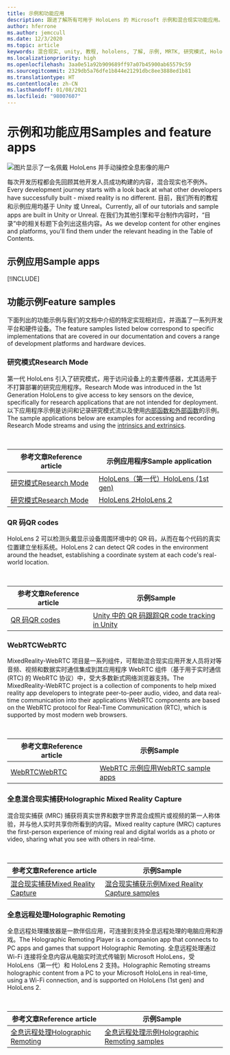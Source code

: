```yaml
---
title: 示例和功能应用
description: 跟进了解所有可用于 HoloLens 的 Microsoft 示例和混合现实功能应用。
author: hferrone
ms.author: jemccull
ms.date: 12/3/2020
ms.topic: article
keywords: 混合现实, unity, 教程, hololens, 了解, 示例, MRTK, 研究模式, HoloLens 2, qr 码, WebRTC, 混合现实捕获, 全息远程处理, UX Tools
ms.localizationpriority: high
ms.openlocfilehash: 3aa0e51a92b909689ff97a07b45900ab65579c59
ms.sourcegitcommit: 2329db5a76dfe1b844e21291dbc8ee3888ed1b81
ms.translationtype: HT
ms.contentlocale: zh-CN
ms.lasthandoff: 01/08/2021
ms.locfileid: "98007607"
---
```

# <a name="samples-and-feature-apps"></a><span data-ttu-id="fa706-104">示例和功能应用</span><span class="sxs-lookup"><span data-stu-id="fa706-104">Samples and feature apps</span></span>

![图片显示了一名佩戴 HoloLens 并手动操控全息影像的用户](unreal/images/unreal-developer.jpg)

<span data-ttu-id="fa706-106">每次开发历程都会先回顾其他开发人员成功构建的内容，混合现实也不例外。</span><span class="sxs-lookup"><span data-stu-id="fa706-106">Every development journey starts with a look back at what other developers have successfully built - mixed reality is no different.</span></span> <span data-ttu-id="fa706-107">目前，我们所有的教程和示例应用均基于 Unity 或 Unreal。</span><span class="sxs-lookup"><span data-stu-id="fa706-107">Currently, all of our tutorials and sample apps are built in Unity or Unreal.</span></span> <span data-ttu-id="fa706-108">在我们为其他引擎和平台制作内容时，“目录”中的相关标题下会列出这些内容。</span><span class="sxs-lookup"><span data-stu-id="fa706-108">As we develop content for other engines and platforms, you'll find them under the relevant heading in the Table of Contents.</span></span>

## <a name="sample-apps"></a><span data-ttu-id="fa706-109">示例应用</span><span class="sxs-lookup"><span data-stu-id="fa706-109">Sample apps</span></span>

[!INCLUDE[](includes/tabs-samples.md)]

## <a name="feature-samples"></a><span data-ttu-id="fa706-110">功能示例</span><span class="sxs-lookup"><span data-stu-id="fa706-110">Feature samples</span></span>

<span data-ttu-id="fa706-111">下面列出的功能示例与我们的文档中介绍的特定实现相对应，并涵盖了一系列开发平台和硬件设备。</span><span class="sxs-lookup"><span data-stu-id="fa706-111">The feature samples listed below correspond to specific implementations that are covered in our documentation and covers a range of development platforms and hardware devices.</span></span>

### <a name="research-mode"></a><span data-ttu-id="fa706-112">研究模式</span><span class="sxs-lookup"><span data-stu-id="fa706-112">Research Mode</span></span>

<span data-ttu-id="fa706-113">第一代 HoloLens 引入了研究模式，用于访问设备上的主要传感器，尤其适用于不打算部署的研究应用程序。</span><span class="sxs-lookup"><span data-stu-id="fa706-113">Research Mode was introduced in the 1st Generation HoloLens to give access to key sensors on the device, specifically for research applications that are not intended for deployment.</span></span> <span data-ttu-id="fa706-114">以下应用程序示例是访问和记录研究模式流以及使用[内部函数和外部函数](https://docs.microsoft.com/windows/mixed-reality/locatable-camera#locating-the-device-camera-in-the-world)的示例。</span><span class="sxs-lookup"><span data-stu-id="fa706-114">The sample applications below are examples for accessing and recording Research Mode streams and using the [intrinsics and extrinsics](https://docs.microsoft.com/windows/mixed-reality/locatable-camera#locating-the-device-camera-in-the-world).</span></span>

<br>

| <span data-ttu-id="fa706-115">参考文章</span><span class="sxs-lookup"><span data-stu-id="fa706-115">Reference article</span></span> | <span data-ttu-id="fa706-116">示例应用程序</span><span class="sxs-lookup"><span data-stu-id="fa706-116">Sample application</span></span> |
| --- | --- |
| [<span data-ttu-id="fa706-117">研究模式</span><span class="sxs-lookup"><span data-stu-id="fa706-117">Research Mode</span></span>](platform-capabilities-and-apis/research-mode.md) | [<span data-ttu-id="fa706-118">HoloLens（第一代）</span><span class="sxs-lookup"><span data-stu-id="fa706-118">HoloLens (1st gen)</span></span>](https://github.com/microsoft/HoloLensForCV/tree/master/Samples) |
| [<span data-ttu-id="fa706-119">研究模式</span><span class="sxs-lookup"><span data-stu-id="fa706-119">Research Mode</span></span>](platform-capabilities-and-apis/research-mode.md) | [<span data-ttu-id="fa706-120">HoloLens 2</span><span class="sxs-lookup"><span data-stu-id="fa706-120">HoloLens 2</span></span>](https://github.com/microsoft/HoloLens2ForCV/tree/main/Samples) |

### <a name="qr-codes"></a><span data-ttu-id="fa706-121">QR 码</span><span class="sxs-lookup"><span data-stu-id="fa706-121">QR codes</span></span>

<span data-ttu-id="fa706-122">HoloLens 2 可以检测头戴显示设备周围环境中的 QR 码，从而在每个代码的真实位置建立坐标系统。</span><span class="sxs-lookup"><span data-stu-id="fa706-122">HoloLens 2 can detect QR codes in the environment around the headset, establishing a coordinate system at each code's real-world location.</span></span>

<br>

| <span data-ttu-id="fa706-123">参考文章</span><span class="sxs-lookup"><span data-stu-id="fa706-123">Reference article</span></span> | <span data-ttu-id="fa706-124">示例</span><span class="sxs-lookup"><span data-stu-id="fa706-124">Sample</span></span> |
| --- | --- |
| [<span data-ttu-id="fa706-125">QR 码</span><span class="sxs-lookup"><span data-stu-id="fa706-125">QR codes</span></span>](platform-capabilities-and-apis/qr-code-tracking.md) | [<span data-ttu-id="fa706-126">Unity 中的 QR 码跟踪</span><span class="sxs-lookup"><span data-stu-id="fa706-126">QR code tracking in Unity</span></span>](https://github.com/chgatla-microsoft/QRTracking/tree/master/SampleQRCodes) |

### <a name="webrtc"></a><span data-ttu-id="fa706-127">WebRTC</span><span class="sxs-lookup"><span data-stu-id="fa706-127">WebRTC</span></span>

<span data-ttu-id="fa706-128">MixedReality-WebRTC 项目是一系列组件，可帮助混合现实应用开发人员将对等音频、视频和数据实时通信集成到其应用程序 WebRTC 组件（基于用于实时通信 (RTC) 的 WebRTC 协议）中，受大多数新式网络浏览器支持。</span><span class="sxs-lookup"><span data-stu-id="fa706-128">The MixedReality-WebRTC project is a collection of components to help mixed reality app developers to integrate peer-to-peer audio, video, and data real-time communication into their applications WebRTC components are based on the WebRTC protocol for Real-Time Communication (RTC), which is supported by most modern web browsers.</span></span>

<br>

| <span data-ttu-id="fa706-129">参考文章</span><span class="sxs-lookup"><span data-stu-id="fa706-129">Reference article</span></span> | <span data-ttu-id="fa706-130">示例</span><span class="sxs-lookup"><span data-stu-id="fa706-130">Sample</span></span> |
| --- | --- |
| [<span data-ttu-id="fa706-131">WebRTC</span><span class="sxs-lookup"><span data-stu-id="fa706-131">WebRTC</span></span>](https://microsoft.github.io/MixedReality-WebRTC) | [<span data-ttu-id="fa706-132">WebRTC 示例应用</span><span class="sxs-lookup"><span data-stu-id="fa706-132">WebRTC sample apps</span></span>](https://github.com/microsoft/MixedReality-WebRTC/tree/master/examples) |

### <a name="holographic-mixed-reality-capture"></a><span data-ttu-id="fa706-133">全息混合现实捕获</span><span class="sxs-lookup"><span data-stu-id="fa706-133">Holographic Mixed Reality Capture</span></span>

<span data-ttu-id="fa706-134">混合现实捕获 (MRC) 捕获将真实世界和数字世界混合成照片或视频的第一人称体验，并与他人实时共享你所看到的内容。</span><span class="sxs-lookup"><span data-stu-id="fa706-134">Mixed reality capture (MRC) captures the first-person experience of mixing real and digital worlds as a photo or video, sharing what you see with others in real-time.</span></span>

<br>

| <span data-ttu-id="fa706-135">参考文章</span><span class="sxs-lookup"><span data-stu-id="fa706-135">Reference article</span></span> | <span data-ttu-id="fa706-136">示例</span><span class="sxs-lookup"><span data-stu-id="fa706-136">Sample</span></span> |
| --- | --- |
| [<span data-ttu-id="fa706-137">混合现实捕获</span><span class="sxs-lookup"><span data-stu-id="fa706-137">Mixed Reality Capture</span></span>](platform-capabilities-and-apis/mixed-reality-capture-for-developers.md) | [<span data-ttu-id="fa706-138">混合现实捕获示例</span><span class="sxs-lookup"><span data-stu-id="fa706-138">Mixed Reality Capture samples</span></span>](https://docs.microsoft.com/samples/microsoft/windows-universal-samples/holographicmixedrealitycapture/) |

### <a name="holographic-remoting"></a><span data-ttu-id="fa706-139">全息远程处理</span><span class="sxs-lookup"><span data-stu-id="fa706-139">Holographic Remoting</span></span>

<span data-ttu-id="fa706-140">全息远程处理播放器是一款伴侣应用，可连接到支持全息远程处理的电脑应用和游戏。</span><span class="sxs-lookup"><span data-stu-id="fa706-140">The Holographic Remoting Player is a companion app that connects to PC apps and games that support Holographic Remoting.</span></span> <span data-ttu-id="fa706-141">全息远程处理通过 Wi-Fi 连接将全息内容从电脑实时流式传输到 Microsoft HoloLens，受 HoloLens（第一代）和 HoloLens 2 支持。</span><span class="sxs-lookup"><span data-stu-id="fa706-141">Holographic Remoting streams holographic content from a PC to your Microsoft HoloLens in real-time, using a Wi-Fi connection, and is supported on HoloLens (1st gen) and HoloLens 2.</span></span>

<br>

| <span data-ttu-id="fa706-142">参考文章</span><span class="sxs-lookup"><span data-stu-id="fa706-142">Reference article</span></span> | <span data-ttu-id="fa706-143">示例</span><span class="sxs-lookup"><span data-stu-id="fa706-143">Sample</span></span> |
| --- | --- |
| [<span data-ttu-id="fa706-144">全息远程处理</span><span class="sxs-lookup"><span data-stu-id="fa706-144">Holographic Remoting</span></span>](platform-capabilities-and-apis/holographic-remoting-player.md) | [<span data-ttu-id="fa706-145">全息远程处理示例</span><span class="sxs-lookup"><span data-stu-id="fa706-145">Holographic Remoting samples</span></span>](https://github.com/microsoft/MixedReality-HolographicRemoting-Samples) |